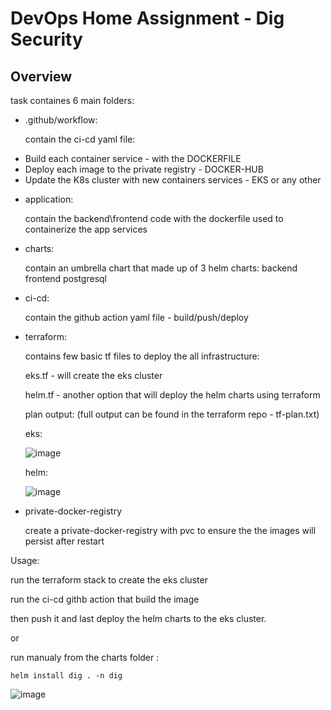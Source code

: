 # DevOps Home Assignment - Dig Security

## Overview

task containes 6 main folders:
* .github/workflow: 

  contain the ci-cd yaml file:
  
- Build each container service - with the DOCKERFILE
- Deploy each image to the private registry - DOCKER-HUB
- Update the K8s cluster with new containers services - EKS or any other 

* application:

  contain the backend\frontend code with the dockerfile used to containerize the app services

* charts:

  contain an umbrella chart that made up of 3 helm charts:
  backend
  frontend
  postgresql

* ci-cd:
  
  contain the github action yaml file - build/push/deploy

* terraform:

  contains few basic tf files to deploy the all infrastructure:

  eks.tf - will create the eks cluster 

  helm.tf - another option that will deploy the helm charts using terraform

  plan output:  (full output can be found in the terraform repo - tf-plan.txt)

  eks:
  
  ![image](https://github.com/user-attachments/assets/a39005af-7a09-4a86-b558-b8d30a79d5f8)

  helm:
  
  ![image](https://github.com/user-attachments/assets/4bb770b7-77cb-4137-94ab-deef053960dc)


  

* private-docker-registry

  create a private-docker-registry with pvc to ensure the the images will persist after restart

Usage:

run the terraform stack to create the eks cluster

run the ci-cd githb action that build the image 

then push it and last deploy the helm charts to the eks cluster.

or

run manualy from the charts folder :

`helm install dig . -n dig`

![image](https://github.com/user-attachments/assets/41050135-34ef-40fd-af4f-93f16c4bfaa4)


